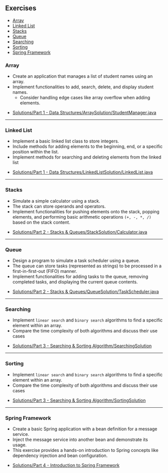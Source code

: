 ## Exercises
- [Array](#array)
- [Linked List](#linked-list)
- [Stacks](#stacks)
- [Queue](#queue)
- [Searching](#searching)
- [Sorting](#sorting)
- [Spring Framework](#spring-framework)

### Array
* Create an application that manages a list of student
  names using an array.
* Implement functionalities to add, search, delete,
  and display student names.
  * Consider handling edge cases like array overflow
    when adding elements.

- [Solutions/Part 1 - Data Structures/ArraySolution/StudentManager.java](Solutions/Part%201%20-%20Data%20Structures/ArraySolution/StudentManager.java)

---

### Linked List
* Implement a basic linked list class to store integers.
* Include methods for adding elements to the beginning, end, or a specific
position within the list.
* Implement methods for searching and deleting elements from the linked list

- [Solutions/Part 1 - Data Structures/LinkedListSolution/LinkedList.java](Solutions/Part%201%20-%20Data%20Structures/LinkedListSolution/LinkedList.java)

---

### Stacks
* Simulate a simple calculator using a stack.
* The stack can store operands and operators.
* Implement functionalities for pushing elements onto the stack, popping
elements, and performing basic arithmetic operations `(+, -, *, /)` based on the
stack content.

- [Solutions/Part 2 - Stacks & Queues/StackSolution/Calculator.java](Solutions/Part%202%20-%20Stacks%20&%20Queues/StackSolution/Calculator.java)

---

### Queue
*  Design a program to simulate a task scheduler using a queue.
* The queue can store tasks (represented as strings) to be processed in a
 first-in-first-out (FIFO) manner.
* Implement functionalities for adding tasks to the queue, removing completed
   tasks, and displaying the current queue contents.

- [Solutions/Part 2 - Stacks & Queues/QueueSolution/TaskScheduler.java](Solutions/Part%202%20-%20Stacks%20&%20Queues/QueueSolution/TaskScheduler.java)

---

### Searching
* Implement `linear search` and `binary search` algorithms to find a specific
    element within an array.
* Compare the time complexity of both algorithms and discuss their use
    cases

- [Solutions/Part 3 - Searching & Sorting Algorithm/SearchingSolution](Solutions/Part%203%20-%20Searching%20&%20Sorting%20Algorithm/SearchingSolution)

---

### Sorting
* Implement `linear search` and `binary search` algorithms to find a specific
  element within an array.
* Compare the time complexity of both algorithms and discuss their use
  cases

- [Solutions/Part 3 - Searching & Sorting Algorithm/SortingSolution](Solutions/Part%203%20-%20Searching%20&%20Sorting%20Algorithm/SortingSolution)

---

### Spring Framework
* Create a basic Spring application with a bean definition for a message
service.
* Inject the message service into another bean and demonstrate its
usage.
* This exercise provides a hands-on introduction to Spring concepts like
dependency injection and bean configuration.

- [Solutions/Part 4 - Introduction to Spring Framework](Solutions/Part%204%20-%20Introduction%20to%20Spring%20Framework)








